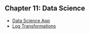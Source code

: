 ## Chapter 11: Data Science
- [Data Science App](https://github.com/EducationShinyAppTeam/Data_Science_App)
- [Log Transformations](https://github.com/EducationShinyAppTeam/Log_Transformations)
